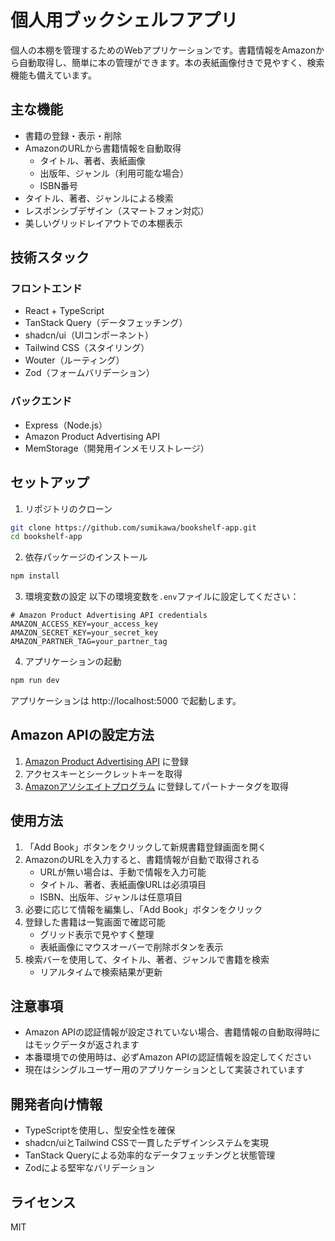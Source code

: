 # 個人用ブックシェルフアプリ

個人の本棚を管理するためのWebアプリケーションです。書籍情報をAmazonから自動取得し、簡単に本の管理ができます。本の表紙画像付きで見やすく、検索機能も備えています。

## 主な機能

- 書籍の登録・表示・削除
- AmazonのURLから書籍情報を自動取得
  - タイトル、著者、表紙画像
  - 出版年、ジャンル（利用可能な場合）
  - ISBN番号
- タイトル、著者、ジャンルによる検索
- レスポンシブデザイン（スマートフォン対応）
- 美しいグリッドレイアウトでの本棚表示

## 技術スタック

### フロントエンド
- React + TypeScript
- TanStack Query（データフェッチング）
- shadcn/ui（UIコンポーネント）
- Tailwind CSS（スタイリング）
- Wouter（ルーティング）
- Zod（フォームバリデーション）

### バックエンド
- Express（Node.js）
- Amazon Product Advertising API
- MemStorage（開発用インメモリストレージ）

## セットアップ

1. リポジトリのクローン
```bash
git clone https://github.com/sumikawa/bookshelf-app.git
cd bookshelf-app
```

2. 依存パッケージのインストール
```bash
npm install
```

3. 環境変数の設定
以下の環境変数を`.env`ファイルに設定してください：

```env
# Amazon Product Advertising API credentials
AMAZON_ACCESS_KEY=your_access_key
AMAZON_SECRET_KEY=your_secret_key
AMAZON_PARTNER_TAG=your_partner_tag
```

4. アプリケーションの起動
```bash
npm run dev
```

アプリケーションは http://localhost:5000 で起動します。

## Amazon APIの設定方法

1. [Amazon Product Advertising API](https://webservices.amazon.com/paapi5/documentation/register-for-pa-api.html) に登録
2. アクセスキーとシークレットキーを取得
3. [Amazonアソシエイトプログラム](https://affiliate.amazon.co.jp/) に登録してパートナータグを取得

## 使用方法

1. 「Add Book」ボタンをクリックして新規書籍登録画面を開く
2. AmazonのURLを入力すると、書籍情報が自動で取得される
   - URLが無い場合は、手動で情報を入力可能
   - タイトル、著者、表紙画像URLは必須項目
   - ISBN、出版年、ジャンルは任意項目
3. 必要に応じて情報を編集し、「Add Book」ボタンをクリック
4. 登録した書籍は一覧画面で確認可能
   - グリッド表示で見やすく整理
   - 表紙画像にマウスオーバーで削除ボタンを表示
5. 検索バーを使用して、タイトル、著者、ジャンルで書籍を検索
   - リアルタイムで検索結果が更新

## 注意事項

- Amazon APIの認証情報が設定されていない場合、書籍情報の自動取得時にはモックデータが返されます
- 本番環境での使用時は、必ずAmazon APIの認証情報を設定してください
- 現在はシングルユーザー用のアプリケーションとして実装されています

## 開発者向け情報

- TypeScriptを使用し、型安全性を確保
- shadcn/uiとTailwind CSSで一貫したデザインシステムを実現
- TanStack Queryによる効率的なデータフェッチングと状態管理
- Zodによる堅牢なバリデーション

## ライセンス

MIT